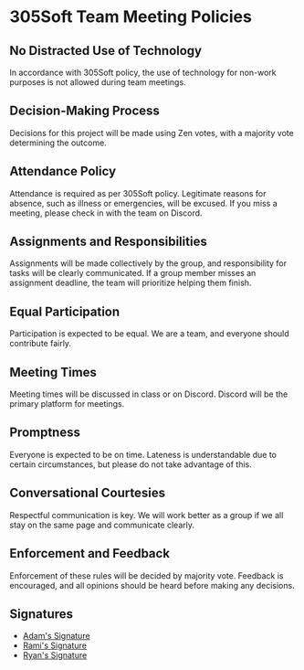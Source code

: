 # 305Soft Team Meeting Policies

## No Distracted Use of Technology
In accordance with 305Soft policy, the use of technology for non-work purposes is not allowed during team meetings.

## Decision-Making Process
Decisions for this project will be made using Zen votes, with a majority vote determining the outcome.

## Attendance Policy
Attendance is required as per 305Soft policy. Legitimate reasons for absence, such as illness or emergencies, will be excused. If you miss a meeting, please check in with the team on Discord.

## Assignments and Responsibilities
Assignments will be made collectively by the group, and responsibility for tasks will be clearly communicated. If a group member misses an assignment deadline, the team will prioritize helping them finish.

## Equal Participation
Participation is expected to be equal. We are a team, and everyone should contribute fairly.

## Meeting Times
Meeting times will be discussed in class or on Discord. Discord will be the primary platform for meetings.

## Promptness
Everyone is expected to be on time. Lateness is understandable due to certain circumstances, but please do not take advantage of this.

## Conversational Courtesies
Respectful communication is key. We will work better as a group if we all stay on the same page and communicate clearly.

## Enforcement and Feedback
Enforcement of these rules will be decided by majority vote. Feedback is encouraged, and all opinions should be heard before making any decisions.

## Signatures
- [Adam's Signature](https://prnt.sc/lsAdPeVP_AFU)
- [Rami's Signature](https://prnt.sc/haOlB2Lx-AFE)
- [Ryan's Signature](https://prnt.sc/PgvwCTDsu4k4)
